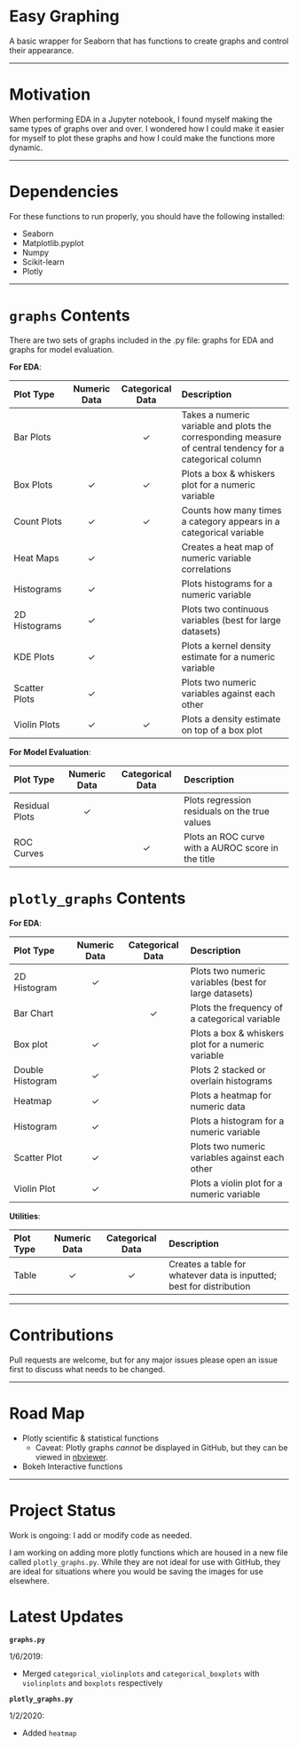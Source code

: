 # Easy Graphing

A basic wrapper for Seaborn that has functions to create graphs and control their appearance.

-----

# Motivation

When performing EDA in a Jupyter notebook, I found myself making the same types of graphs over and over.  I wondered how I could make it easier for myself to plot these graphs and how I could make the functions more dynamic.

-----

# Dependencies

For these functions to run properly, you should have the following installed:

- Seaborn
- Matplotlib.pyplot
- Numpy
- Scikit-learn
- Plotly

-----

# `graphs` Contents

There are two sets of graphs included in the .py file: graphs for EDA and graphs for model evaluation.

**For EDA**:

| Plot Type     | Numeric Data | Categorical Data | Description                                                       |
|:--------------|:------------:|:----------------:|:------------------------------------------------------------------|
| Bar Plots     |              | ✓                | Takes a numeric variable and plots the corresponding measure of central tendency for a categorical column |
| Box Plots     | ✓            | ✓               | Plots a box & whiskers plot for a numeric variable                 |
| Count Plots   | ✓            | ✓               | Counts how many times a category appears in a categorical variable |
| Heat Maps     | ✓            |                  | Creates a heat map of numeric variable correlations               |
| Histograms    | ✓            |                  | Plots histograms for a numeric variable                           |  
| 2D Histograms | ✓            |                  | Plots two continuous variables (best for large datasets)          |                   
| KDE Plots     | ✓            |                  | Plots a kernel density estimate for a numeric variable            |
| Scatter Plots | ✓            |                  | Plots two numeric variables against each other                    |
| Violin Plots  | ✓            | ✓               | Plots a density estimate on top of a box plot                      |

**For Model Evaluation**:

| Plot Type      | Numeric Data | Categorical Data | Description                                        |
|:---------------|:------------:|:----------------:|:---------------------------------------------------|
| Residual Plots | ✓            |                  | Plots regression residuals on the true values      |
| ROC Curves     |              | ✓                | Plots an ROC curve with a AUROC score in the title |

# `plotly_graphs` Contents

**For EDA**:

| Plot Type        | Numeric Data | Categorical Data | Description                                                      |
|:-----------------|:------------:|:----------------:|:-----------------------------------------------------------------|
| 2D Histogram     | ✓            |                  | Plots two numeric variables (best for large datasets)            |
| Bar Chart        |              | ✓                | Plots the frequency of a categorical variable                    |
| Box plot         | ✓            |                  | Plots a box & whiskers plot for a numeric variable               |
| Double Histogram | ✓            |                  | Plots 2 stacked or overlain histograms                           |
| Heatmap          | ✓            |                  | Plots a heatmap for numeric data                                 |
| Histogram        | ✓            |                  | Plots a histogram for a numeric variable                         |
| Scatter Plot     | ✓            |                  | Plots two numeric variables against each other                   |
| Violin Plot      | ✓            |                  | Plots a violin plot for a numeric variable                       |

**Utilities**:

| Plot Type | Numeric Data | Categorical Data | Description |
|:----------|:------------:|:----------------:|:---------------------------------------------------------------------|
| Table     | ✓           | ✓                | Creates a table for whatever data is inputted; best for distribution |


-----

# Contributions

Pull requests are welcome, but for any major issues please open an issue first to discuss what needs to be changed.

-----

# Road Map

- Plotly scientific & statistical functions
    - Caveat: Plotly graphs _cannot_ be displayed in GitHub, but they can be viewed in [nbviewer](https://nbviewer.jupyter.org/github/a-bergman/Easy-Graphing/blob/master/Examples/Example%20Charts.ipynb).
- Bokeh Interactive functions

-----

# Project Status

Work is ongoing: I add or modify code as needed.

I am working on adding more plotly functions which are housed in a new file called `plotly_graphs.py`.  While they are not ideal for use with GitHub, they are ideal for situations where you would be saving the images for use elsewhere.

# Latest Updates

**`graphs.py`**

1/6/2019:

- Merged `categorical_violinplots` and `categorical_boxplots` with `violinplots` and `boxplots` respectively

**`plotly_graphs.py`**

1/2/2020:

- Added `heatmap`